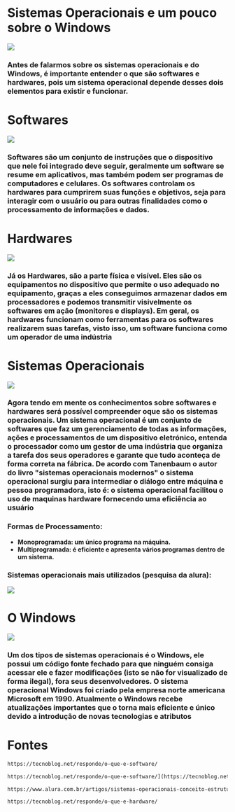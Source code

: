 # Sistemas Operacionais e um pouco sobre o Windows
![](https://camo.githubusercontent.com/b395d1a7cc2734ca965a6f546be9b4810d265b79443f8913fb5465153ab792f3/68747470733a2f2f746d2e6962786b2e636f6d2e62722f323032312f30332f30382f30383130353034313430303039372e6a70673f696d733d37353078)
### Antes de falarmos sobre os sistemas operacionais e do Windows, é importante entender o que são softwares e hardwares, pois um sistema operacional depende desses dois elementos para existir e funcionar. 

# Softwares
![](https://camo.githubusercontent.com/625c83f1fef8a5c435d42d12ae461da0b1a297d007baa007f8e624f96b8042f2/68747470733a2f2f696d616765732e6374666173736574732e6e65742f6c7a6e793333686f316734352f3335665a736855554962616f724941554849624b586c2f33613366636435653530376636306531303034613861336335396363643536612f626573742d766964656f2d65646974696e672d736f6674776172652e6a7067)
### Softwares são um conjunto de instruções que o dispositivo que nele foi integrado deve seguir, geralmente um software se resume em aplicativos, mas também podem ser programas de computadores e celulares. Os softwares controlam os hardwares para cumprirem suas funções e objetivos, seja para interagir com o usuário ou para outras finalidades como o processamento de informações e dados. 

# Hardwares
![](https://camo.githubusercontent.com/e66aeb7f6e71d40c43e37877210d31eace20464beb082a611d312eabd7a4e054/68747470733a2f2f70686f656e69786e61702e636f6d2f676c6f73736172792f77702d636f6e74656e742f75706c6f6164732f323032322f30392f776861742d69732d68617264776172652e6a7067)
### Já os Hardwares, são a parte física e visível. Eles são os equipamentos no dispositivo que permite o uso adequado no equipamento, graças a eles conseguimos armazenar dados em processadores e podemos transmitir visivelmente os softwares em ação (monitores e displays). Em geral, os hardwares funcionam como ferramentas para os softwares realizarem suas tarefas, visto isso, um software funciona como um operador de uma indústria 

# Sistemas Operacionais
![](https://a3aengenharia.com.br/wp-content/uploads/2024/12/sistemas-operacionais.jpeg)
### Agora tendo em mente os conhecimentos sobre softwares e hardwares será possível compreender oque são os sistemas operacionais. Um sistema operacional é um conjunto de softwares que faz um gerenciamento de todas as informações, ações e processamentos de um dispositivo eletrónico, entenda o processador como um gestor de uma indústria que organiza a tarefa dos seus operadores e garante que tudo aconteça de forma correta na fábrica. De acordo com Tanenbaum o autor do livro "sistemas operacionais modernos" o sistema operacional surgiu para intermediar o diálogo entre máquina e pessoa programadora, isto é: o sistema operacional facilitou o uso de maquinas hardware fornecendo uma eficiência ao usuário
### Formas de Processamento:

- __Monoprogramada: um único programa na máquina.__
- __Multiprogramada: é eficiente e apresenta vários programas dentro de um sistema.__

### Sistemas operacionais mais utilizados (pesquisa da alura):
![](https://www.alura.com.br/artigos/assets/sistemas-operacionais-conceito-estrutura/grafico.png)

# O Windows
![](https://cdn.dribbble.com/users/1063469/screenshots/4100137/media/901d1c0a6340f56ae5f6b40f557f179c.gif)
### Um dos tipos de sistemas operacionais é o Windows, ele possui um código fonte fechado para que ninguém consiga acessar ele e fazer modificações (isto se não for visualizado de forma ilegal), fora seus desenvolvedores. O sistema operacional Windows foi criado pela empresa norte americana Microsoft em 1990. Atualmente o Windows recebe atualizações importantes que o torna mais eficiente e único devido a introdução de novas tecnologias e atributos 

# Fontes
``` markdown
https://tecnoblog.net/responde/o-que-e-software/
```

``` markdown
https://tecnoblog.net/responde/o-que-e-software/](https://tecnoblog.net/responde/o-que-e-um-sistema-operacional/
```

``` markdown
https://www.alura.com.br/artigos/sistemas-operacionais-conceito-estrutura#:~:text=sistema%20operacional%20Linux%3F-,O%20que%20%C3%A9%20um%20sistema%20operacional%3F,ao%20que%20voc%C3%AA%20consegue%20interagir.
```

``` markdown
https://tecnoblog.net/responde/o-que-e-hardware/
```
